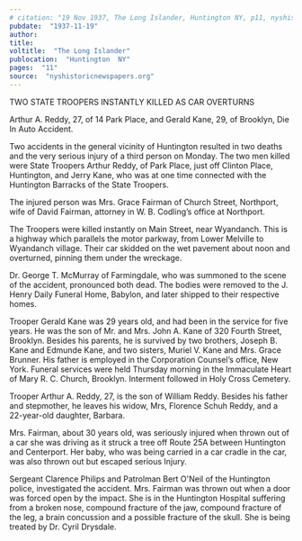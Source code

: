 ```yaml
---
# citation: "19 Nov 1937, The Long Islander, Huntington NY, p11, nyshistoricnewspapers.org."
pubdate:  "1937-11-19"
author: 
title: 
voltitle:  "The Long Islander"
publocation:  "Huntington  NY"
pages:  "11"
source:  "nyshistoricnewspapers.org"
---
```

TWO STATE TROOPERS INSTANTLY KILLED AS CAR OVERTURNS 

Arthur A. Reddy, 27, of 14 Park Place, and Gerald Kane, 29, of Brooklyn, Die In Auto Accident. 

Two accidents in the general vicinity of Huntington resulted in two deaths and the very serious injury of a third person on Monday. The two men killed were State Troopers Arthur Reddy, of Park Place, just off Clinton Place, Huntington, and Jerry Kane, who was at one time connected with the Huntington Barracks of the State Troopers. 

The injured person was Mrs. Grace Fairman of Church Street, Northport, wife of David Fairman, attorney in W. B. Codling’s office at Northport. 

The Troopers were killed instantly on Main Street, near Wyandanch. This is a highway which parallels the motor parkway, from Lower Melville to Wyandanch village. Their car skidded on the wet pavement about noon and overturned, pinning them under the wreckage. 

Dr. George T. McMurray of Farmingdale, who was summoned to the scene of the accident, pronounced both dead. The bodies were removed to the J. Henry Daily Funeral Home, Babylon, and later shipped to their respective homes. 

Trooper Gerald Kane was 29 years old, and had been in the service for five years. He was the son of Mr. and Mrs. John A. Kane of 320 Fourth Street, Brooklyn. Besides his parents, he is survived by two brothers, Joseph B. Kane and Edmunde Kane, and two sisters, Muriel V. Kane and Mrs. Grace Brunner. His father is employed in the Corporation Counsel’s office, New York. Funeral services were held Thursday morning in the Immaculate Heart of Mary R. C. Church, Brooklyn. Interment followed in Holy Cross Cemetery. 

Trooper Arthur A. Reddy, 27, is the son of William Reddy. Besides his father and stepmother, he leaves his widow, Mrs, Florence Schuh Reddy, and a 22-year-old daughter, Barbara. 

Mrs. Fairman, about 30 years old, was seriously injured when thrown out of a car she was driving as it struck a tree off Route 25A between Huntington and Centerport. Her baby, who was being carried in a car cradle in the car, was also thrown out but escaped serious Injury. 

Sergeant Clarence Philips and Patrolman Bert O'Neil of the Huntington police, investigated the accident. Mrs. Fairman was thrown out when a door was forced open by the impact. She is in the Huntington Hospital suffering from a broken nose, compound fracture of the jaw, compound fracture of the leg, a brain concussion and a possible fracture of the skull. She is being treated by Dr. Cyril Drysdale. 


